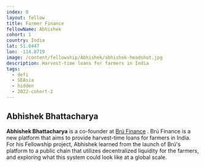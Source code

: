 ```yaml
---
index: 0
layout: fellow
title: Farmer Finance
fellowName: Abhishek
cohort: 1
country: India
lat: 51.0447
lon: -114.0719
image: /content/fellowship/Abhishek/abhishek-headshot.jpg
description: Harvest-time loans for farmers in India
tags:
  - defi
  - SEAsia
  - hidden
  - 2022-cohort-2
---
```

## Abhishek Bhattacharya
**Abhishek Bhattacharya** is a co-founder at [Brú Finance](https://bru.finance/) . Brú Finance is a new platform that aims to provide harvest-time loans for farmers in India. For his Fellowship project, Abhishek learned from the launch of Brú's platform to a public chain that utilizes decentralized liquidity for the farmers, and exploring what this system could look like at a global scale.
